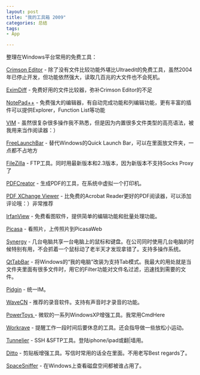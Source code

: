 ```yaml
---
layout: post
title: "我的工具箱 2009"
categories: 总结
tags:
- App

---
```

整理在Windows平台常用的免费工具：

[Crimson Editor](http://www.crimsoneditor.com/) - 除了没有文件比较功能外堪比Ultraedit的免费工具，虽然2004年已停止开发，但功能依然强大，读取几百兆的大文件也不会死机。

[EximDiff](http://www.prestosoft.com/edp_examdiff.asp) - 免费好用的文件比较器，弥补Crimson Editor的不足

[NotePad++](http://notepad-plus.sourceforge.net/uk/site.htm) - 免费强大的编辑器，有自动完成功能和列编辑功能，更有丰富的插件可以提供Explorer，Function List等功能

[VIM](http://www.vim.org/) - 虽然很复杂很多操作我不熟悉，但是因为内置很多文件类型的高亮语法，被我用来当作阅读器：）

[FreeLaunchBar](http://www.freelaunchbar.com/) - 替代Windows的Quick Launch Bar，可以在里面放文件夹，一点都不占地方

[FileZilla](http://filezilla-project.org/) - FTP工具。同时用最新版本和2.3版本，因为新版本不支持Socks Proxy了

[PDFCreator](http://www.pdfforge.org/products/pdfcreator) - 生成PDF的工具，在系统中虚拟一个打印机。

[PDF XChange Viewer](http://www.docu-track.com/downloads/) - 比免费的Acrobat Reader更好的PDF阅读器，可以添加评论哦：）非常推荐

[IrfanView](http://www.irfanview.com/) - 免费看图软件，提供简单的编辑功能和批量处理功能。

[Picasa](http://picasa.google.com/) - 看照片，上传照片到PicasaWeb

[Synergy](http://synergy2.sourceforge.net/) - 几台电脑共享一台电脑上的鼠标和键盘。在公司同时使用几台电脑的时候特别有用，不会抓着一个鼠标动了老半天才发现拿错了。支持多操作系统。

[QtTabBar](http://qttabbar.wikidot.com/) - 将Windows的“我的电脑”改装为支持Tab模式。我最大的用处就是当文件夹里面有很多文件时，用它的Filter功能对文件名过滤，迅速找到需要的文件。

[Pidgin](http://pidgin.im/) - 统一IM。

[WaveCN](http://www.wavecn.com/) - 推荐的录音软件。支持有声音时才录音的功能。

[PowerToys ](http://www.microsoft.com/windowsxp/Downloads/powertoys/Xppowertoys.mspx)- 微软的一系列WindowsXP增强工具。我常用CmdHere

[Workrave](http://www.workrave.org/) - 提醒工作一段时间后要休息的工具。还会指导做一些放松小运动。

[Tunnelier](http://www.bitvise.com/tunnelier) - SSH &SFTP工具。登陆iphone/ipad或翻|墙用。

[Ditto](http://ditto-cp.sourceforge.net/) - 剪贴板增强工具。写信时常用的话全在里面。不用老写Best regards了。

[SpaceSniffer](http://www.uderzo.it/main_products/space_sniffer/) - 在Windows上查看磁盘空间都被谁占用了。